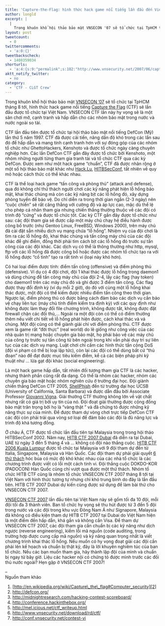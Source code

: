 ```yaml
---
title: 'Capture-the-Flag: hình thức hack game nổi tiếng lần đầu đến Việt Nam'
author: longld
excerpt: |
  |
    Trong khuôn khổ hội thảo bảo mật VNSECON '07 sẽ tổ chức tại TpHCM tháng 8 tới, hình thức hack game nổi tiếng Capture the Flag (CTF) sẽ lần đầu được tổ chức tại Việt Nam. VNSECON CTF lần này hy vọng sẽ là một sân chơi mở, cạnh tranh và hấp dẫn cho các nhóm bảo mật trong nước và nước ngoài so tài.
layout: post
tweetcount:
  - 0
twittercomments:
  - 'a:0:{}'
tweetbackscheck:
  - 1408359034
shorturls:
  - 'a:4:{s:9:"permalink";s:102:"http://www.vnsecurity.net/2007/06/capture-the-flag-hinh-thuc-hack-game-noi-tieng-lan-dau-den-viet-nam/";s:7:"tinyurl";s:26:"http://tinyurl.com/yznshwz";s:4:"isgd";s:18:"http://is.gd/aOudW";s:5:"bitly";s:0:"";}'
aktt_notify_twitter:
  - no
category:
  - 'CTF - CLGT Crew'
---
```

Trong khuôn khổ hội thảo bảo mật [VNSECON &#8217;07][1] sẽ tổ chức tại TpHCM tháng 8 tới, hình thức hack game nổi tiếng [Capture the Flag][2] (CTF) sẽ lần đầu được tổ chức tại Việt Nam. VNSECON CTF lần này hy vọng sẽ là một sân chơi mở, cạnh tranh và hấp dẫn cho các nhóm bảo mật trong nước và nước ngoài so tài.

CTF lần đầu tiên được tổ chức tại hội thảo bảo mật nổi tiếng DefCon (Mỹ) lần thứ 5 năm 1997. CTF đã được cải tiến, nâng dần độ khó trong các lần sau đó để hấp dẫn và mang tính cạnh tranh hơn với sự đóng góp của các nhóm tổ chức như GhettoHackers, Kenshoto và được tổ chức ngày càng chuyên nghiệp hơn. Các lần DefCon CTF gần đây được tổ chức bởi Kenshoto, một nhóm những người từng tham gia tranh tài và tổ chức CTF qua các kỳ DefCon. Được xem như một hack game &#8220;chuẩn&#8221;, CTF đã được nhân rộng ở một số hội thảo bảo mật khác như [Hack.Lu][3], [HITBSecConf][4], tất nhiên về quy mô hoặc cách thức có thể khác nhau.

CTF là thể loại hack game &#8220;tấn công và phòng thủ&#8221; (attack and defense), qua đó không chỉ thử thách người chơi các kỹ năng phát hiện lỗ hổng bảo mật, khai thác chúng mà còn các kỹ năng bịt các lỗ hổng đó, xây dựng phòng tuyến để bảo vệ. Do chỉ diễn ra trong thời gian ngắn (2-3 ngày) nên &#8220;cuộc chiến&#8221; sẽ rất căng thẳng với cường độ và áp lực cao, mặc dù thể lệ cho phép cá nhân tham gia nhưng chiến thắng thường thuộc về các đội có trình độ &#8220;cứng&#8221; và được tổ chức tốt. Các kỳ CTF gần đây được tổ chức như sau: các đội tham gia sẽ được cấp một máy chủ chạy hệ điều hành được công bố trước (như Gentoo Linux, FreeBSD, Windows 2000), trên máy chủ đã cài đặt sẵn nhiều dịch vụ mạng chứa &#8220;lỗ hổng&#8221;. Nhiệm vụ của đội chơi là tìm ra các lỗ hổng đó, khai thác chúng và tấn công máy chủ của các đội khác để ghi điểm, đồng thời phải tìm cách bịt các lỗ hổng đó trước sự tấn công của các đội khác. Các dịch vụ có thể là thông thường như http, mysql, ftp với các lỗ hổng đã được công bố hoặc được các nhóm tổ chức tạo ra với lỗ hổng được &#8220;cố tình&#8221; tạo ra rất tinh vi (loại này khó hơn).

Có hai loại điểm được tính: điểm tấn công (offensive) và điểm phòng thủ (defensive). Ví dụ có 4 đội chơi, đội 1 khai thác được lỗ hổng trong daemon1 và dùng chúng để tấn công máy chủ của đội 2-4, lấy các flag (hay token) cho daemon1 trên các máy chủ đó và ghi được 3 điểm tấn công. Các flag được thay đổi định kỳ (ví dụ mỗi 2 giờ), do đó với cùng một lỗ hổng khai thác được, một đội có thể kiếm được nhiều điểm tấn công theo thời gian. Ngược lại, điểm phòng thủ có được bằng cách đảm bảo các dịch vụ cần bảo vệ chạy liên tục (máy chủ tính điểm kiểm tra định kỳ) với các quy định như không được làm thay đổi file chương trình, không được tắt, không được đặt firewall chặn các đối thủ,&#8230; Ngoài ra một đội còn có thể có điểm thưởng thêm nếu viết chi tiết về lỗ hổng phát hiện được, cách khai thác và vá chúng. Một đội cũng có thể giành giải chỉ với điểm phòng thủ. CTF được xem là game rất &#8220;đời thực&#8221; (real world) do lẽ giống như công việc của các nhà quản trị mạng hoặc chuyên gia bảo mật, họ phải bảo vệ các máy chủ của công ty trước sự tấn công từ bên ngoài trong khi vẫn phải duy trì sự liên tục của các dịch vụ mạng. Luật chơi chỉ cấm các hình thức tấn công DoS (đội vi phạm có thể bị loại lập tức), còn lại các đội có thể dùng bất cứ &#8220;thủ đoạn&#8221; nào để đạt được mục tiêu kiếm điểm, kể cả các biện pháp phi kỹ thuật như &#8230; lừa gạt đội khác (social engineering).

Là một hack game hấp dẫn, tất nhiên đối tượng tham gia CTF là các hacker, nhưng thành phần cũng rất đa dạng. Có thể là nhóm các hacker, nhóm các chuyên gia bảo mật hoặc nhóm nghiên cứu ở trường đại học. Đội giành chiến thắng DefCon CTF 2005, [ShellPhish][5] đến từ trường đại học UCSB (University of California, Santa Barbara) và được dẫn đầu bởi Associate Professor [Giovanni Vigna][6]. Giải thưởng CTF thường không lớn về vật chất nhưng rất có giá trị bởi uy tín của nó. Đội đoạt giải thường được cộng đồng bảo mật trân trọng bởi họ là &#8220;vàng thật &#8221; và đã chứng tỏ được những kỹ năng thực sự của mình. Để được tham dự vòng chơi trực tiếp DefCon CTF các đội còn phải trải qua vòng sơ loại để đảm bảo các đội là đủ năng lực và trình độ khá tương đồng.

Ở châu Á, CTF được tổ chức lần đầu tiên tại Malaysia trong trong hội thảo HITBSecConf 2002. Năm nay, [HITB CTF 2007 Dubai][7] đã diễn ra tại Dubai, UAE từ ngày 3 đến 5 tháng 4 và &#8230; không có đội nào thắng cuộc. [HITB CTF 2006 Kuala Lumpur][8] được tổ chức tại Malaysia với 9 đội tham dự đến từ Italia, Singapore, Malaysia và Hàn Quốc. Các đội tham dự phải giải quyết [6 thử thách][9] hóc búa có mức độ khó khác nhau của các nhà tổ chức là các chương trình được viết có lỗi một cách tinh vi. Đội thắng cuộc DOKDO-KOR (PADOCON) Hàn Quốc cũng chỉ vượt qua được một thử thách. Nhóm tổ chức HITB CTF cũng là nhóm tổ chức VNSECON CTF 2007 tháng 8 tới tại Việt Nam với hình thức tương tự nhưng chỉ khó trung bình do đây là lần đầu tiên. HITB CTF 2007 Dubai dự kiến cũng được sử dụng để làm bài thử cho VNSECON CTF 2007.

[VNSECON CTF 2007][10] lần đầu tiên tại Việt Nam này sẽ gồm tối đa 10 đội, mỗi đội tối đa 3 thành viên. Ban tổ chức hy vọng sẽ thu hút được từ 3 đến 5 đội trong nước và các đội trong khu vực Đông Nam Á như Signapore, Malaysia đã không có điều kiện tham dự HITB CTF 2007 tại Dubai do Việt Nam hiện là một điểm đến hấp dẫn, khá gần và không cần Visa. Để tham dự VNSECON CTF 2007, các đội tham gia cần chuẩn bị các kỹ năng như dịch ngược (reverse engineering), kiểm lỗi mã nguồn (code auditing, trong trường hợp được cung cấp mã nguồn) và kỹ năng quan trọng nhất là viết chương trình khai thác lỗ hổng. Nếu muốn có hy vọng đoạt giải các đội cần phải lên kế họach và chuẩn bị thật kỹ, đây là lời khuyên nghiêm túc của ban tổ chức. Nếu các bạn muốn tham gia, hãy thành lập đội của mình và chuẩn bị ngay từ bây giờ. Liệu các hacker nội có chứng tỏ được mình trước các đối thủ nước ngoài? Hẹn gặp ở VNSECON CTF 2007!

&#8211;  
Nguồn tham khảo  
1. [http://en.wikipedia.org/wiki/Capture\_the\_flag#Computer_security][2]  
2. <http://defcon.org/>  
3. <http://midnightresearch.com/hacking-contest-scoreboard/>  
4. <http://conference.hackinthebox.org/>  
5. <http://mel.icious.net/ctf_writeup.html>  
6. <http://www.vnsecurity.net/download/rd/ctf/>  
7. <http://conf.vnsecurity.net/contest-vi>

 [1]: http://conf.vnsecurity.net/
 [2]: http://en.wikipedia.org/wiki/Capture_the_flag#Computer_security
 [3]: http://www.hack.lu/
 [4]: http://conference.hackinthebox.org/
 [5]: http://midnightresearch.com/hacking-contest-scoreboard/
 [6]: http://www.cs.ucsb.edu/%7Evigna/
 [7]: http://conference.hackinthebox.org/hitbsecconf2007dubai/?page_id=61
 [8]: http://conference.hitb.org/hitbsecconf2006kl/?page_id=61
 [9]: http://www.vnsecurity.net/download/rd/ctf/
 [10]: http://conf.vnsecurity.net/contest